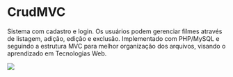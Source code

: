 # CrudMVC

Sistema com cadastro e login. 
Os usuários podem gerenciar filmes através de listagem, adição, edição e exclusão. 
Implementado com PHP/MySQL e seguindo a estrutura MVC para melhor organização dos arquivos, visando o aprendizado em Tecnologias Web.

<img src="https://ik.imagekit.io/duduzinvdlk/projetos/crudphp?updatedAt=1691013545356"/> 
